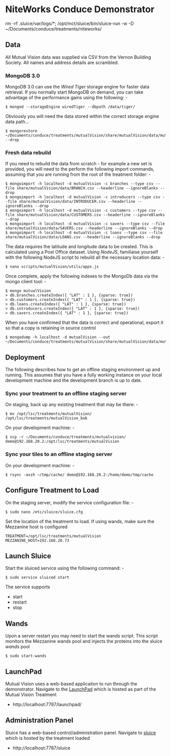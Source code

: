 # NiteWorks Conduce Demonstrator

rm -rf .sluice/var/logs/*; /opt/mct/sluice/bin/sluice-run -w -D  ~/Documents/conduce/treatments/niteworks/

## Data
All Mutual Vision data was supplied via CSV from the Vernon Building Society.  All names and address details are scrambled.  

### MongoDB 3.0
MongoDB 3.0 can use the *Wired Tiger* storage engine for faster data retrieval.  If you normally start MongoDB on demand, you can take advantage of the performance gains using the following: -
```
$ mongod --storageEngine wiredTiger --dbpath /data/tiger/
```
Obviously you will need the data stored within the correct storage engine data path...
```
$ mongorestore ~/Documents/conduce/treatments/mutualVision/share/mutualVision/data/mutualVision.dmp/ --drop
```

### Fresh data rebuild 
If you need to rebuild the data from scratch - for example a new set is provided, you will need to the perform the following import commands, assuming that you are running from the root of the treatment folder: -
```
$ mongoimport -h localhost -d mutualVision -c branches --type csv --file share/mutualVision/data/BRANCH.csv --headerline --ignoreBlanks --drop
$ mongoimport -h localhost -d mutualVision -c introducers --type csv --file share/mutualVision/data/INTRODUCER.csv --headerline --ignoreBlanks --drop
$ mongoimport -h localhost -d mutualVision -c customers --type csv --file share/mutualVision/data/CUSTOMERS.csv --headerline --ignoreBlanks --drop
$ mongoimport -h localhost -d mutualVision -c savers --type csv --file share/mutualVision/data/SAVERS.csv --headerline --ignoreBlanks --drop
$ mongoimport -h localhost -d mutualVision -c loans --type csv --file share/mutualVision/data/LOANS.csv --headerline --ignoreBlanks --drop
```
The data requires the latitude and longitude data to be created.  This is calculated using a Post Office dataset. Using *NodeJS*, familiaise yourself with the following NodeJS script to rebuild all the necessary location data: -
```
$ nano scripts/mutualVision/utils/apps.js
```

Once complete, apply the following indexes to the MongoDb data via the mongo client tool: -
```
$ mongo mutualVision
> db.branches.createIndex({ "LAT" : 1 }, {sparse: true})
> db.customers.createIndex({ "LAT" : 1 }, {sparse: true})
> db.loans.createIndex({ "LAT" : 1 }, {sparse: true})
> db.introducers.createIndex({ "LAT" : 1 }, {sparse: true})
> db.savers.createIndex({ "LAT" : 1 }, {sparse: true})
```
When you have confirmed that the data is correct and operational, export it so that a copy is retaining in source control
```
$ mongodump -h localhost -d mutualVision --out  ~/Documents/conduce/treatments/mutualVision/share/mutualVision/data/mutualVision.dmp
```

## Deployment
The following describes how to get an offline staging environment up and running.  This assumes that you have a fully working instance on your local development machine and the development branch is up to date.

### Sync your treatment to an offline staging server
On staging, back up any existing treatment that may be there: -
```
$ mv /opt/lsc/treatments/mutualVision/ /opt/lsc/treatments/mutualVision_bak
```
On your development machine: -
```
$ scp -r ~/Documents/conduce/treatments/mutualvision/ demo@192.168.20.2:/opt/lsc/treatments/mutualVision
```

### Sync your tiles to an offline staging server
On your development machine: -
```
$ rsync -avzh ~/tmp/cache/ demo@192.168.20.2:/home/demo/tmp/cache
```

## Configure Treatment to Load
On the staging server, modify the service configuration file: -
```
$ sudo nano /etc/sluice/sluice.cfg
```
Set the location of the treatment to load. If using wands, make sure the Mezzanine host is configured 
```
TREATMENT=/opt/lsc/treatments/mutualVision
MEZZANINE_HOST=192.168.20.73
```

## Launch Sluice
Start the sluiced service using the following command: -
```
$ sudo service sluiced start
```
The service supports 
 - start
 - restart 
 - stop

## Wands
Upon a server restart you may need to start the wands script.  This script monitors the Mezzanine wands pool and injects the proteins into the sluice *wands* pool 
```
$ sudo start-wands
```

## LaunchPad
Mutual Vision uses a web-based applicaiton to run through the demonstrator.  Navigate to the [LaunchPad] which is hosted as part of the Mutual Vision Treatment

 - http://localhost:7787/launchpad/

## Administration Panel
Sluice has a web-based control/administration panel.  Navigate to [sluice] which is hosted by the treatment loaded

 - http://localhost:7787/sluice

[LaunchPad]:http://localhost:7787/launchpad/
[sluice]:http://localhost:7787/sluice